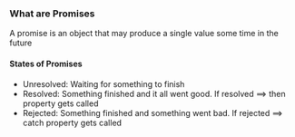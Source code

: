 ### What are Promises
A promise is an object that may produce a single value some time in the future

#### States of Promises
* Unresolved: Waiting for something to finish
* Resolved: Something finished and  it all went good. If resolved ==> then property gets called
* Rejected: Something finished and something went bad. If rejected ==> catch property gets called


